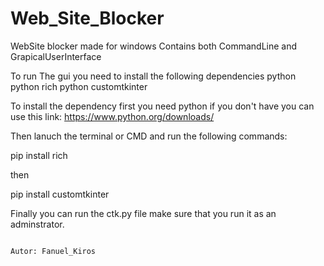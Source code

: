 # Web_Site_Blocker
WebSite blocker made for windows Contains both CommandLine and GrapicalUserInterface

To run The gui you need to install the following dependencies 
python
python rich 
python customtkinter

To install the dependency first you need python if you don't have you can use this link: https://www.python.org/downloads/

Then lanuch the terminal or CMD and run the following commands:

pip install rich 

then 

pip install customtkinter

Finally you can run the ctk.py file make sure that you run it as an adminstrator.
  
  
  
  
  
  
  
                                                                                                            Autor: Fanuel_Kiros
